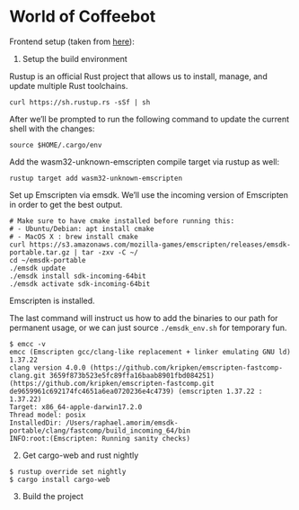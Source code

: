 # World of Coffeebot

Frontend setup (taken from [here](https://github.com/raphamorim/wasm-and-rust)):

1. Setup the build environment

Rustup is an official Rust project that allows us to install, manage, and update multiple Rust toolchains.

```shell
curl https://sh.rustup.rs -sSf | sh
```

After we’ll be prompted to run the following command to update the current shell with the changes:

```shell
source $HOME/.cargo/env
```

Add the wasm32-unknown-emscripten compile target via rustup as well:

```shell
rustup target add wasm32-unknown-emscripten
```

Set up Emscripten via emsdk. We’ll use the incoming version of Emscripten in order to get the best output.

```shell
# Make sure to have cmake installed before running this:
# - Ubuntu/Debian: apt install cmake
# - MacOS X : brew install cmake
curl https://s3.amazonaws.com/mozilla-games/emscripten/releases/emsdk-portable.tar.gz | tar -zxv -C ~/
cd ~/emsdk-portable
./emsdk update
./emsdk install sdk-incoming-64bit
./emsdk activate sdk-incoming-64bit
```

Emscripten is installed.

The last command will instruct us how to add the binaries to our path for permanent usage, or we can just source `./emsdk_env.sh` for temporary fun.

```shell
$ emcc -v
emcc (Emscripten gcc/clang-like replacement + linker emulating GNU ld) 1.37.22
clang version 4.0.0 (https://github.com/kripken/emscripten-fastcomp-clang.git 3659f873b523e5fc89ffa16baab8901fbd084251) (https://github.com/kripken/emscripten-fastcomp.git de9659961c692174fc4651a6ea0720236e4c4739) (emscripten 1.37.22 : 1.37.22)
Target: x86_64-apple-darwin17.2.0
Thread model: posix
InstalledDir: /Users/raphael.amorim/emsdk-portable/clang/fastcomp/build_incoming_64/bin
INFO:root:(Emscripten: Running sanity checks)
```

2. Get cargo-web and rust nightly

```shell
$ rustup override set nightly
$ cargo install cargo-web
```

3. Build the project

